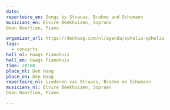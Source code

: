 ```yaml
---
date:
repertoire_en: Songs by Strauss, Brahms and Schumann
musicians_en: Elvire Beekhuizen, Soprano 
Daan Boertien, Piano

organizer_url: https://denhaag.com/nl/agenda/ophelia-ophelia
tags:
  - concerts
hall_nl: Haags Pianohuis
hall_en: Haags Pianohuis
time: 20:00
place_nl: Den Haag
place_en: Den Haag
repertoire_nl: Liederen van Strauss, Brahms en Schumann
musicians_nl: Elvire Beekhuizen, Sopraan 
Daan Boertien, Piano

---
```


